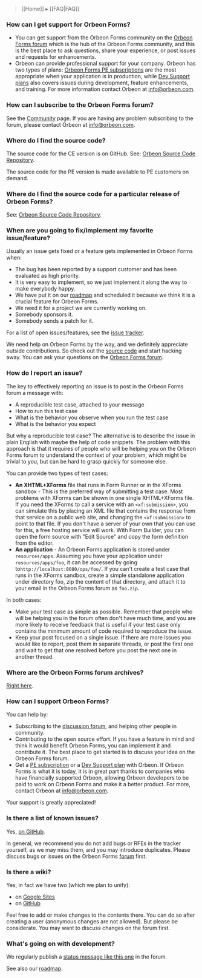 > [[Home]] ▸ [[FAQ|FAQ]]

### How can I get support for Orbeon Forms?

- You can get support from the Orbeon Forms community on the [Orbeon Forms forum][1] which is the hub of the Orbeon Forms community, and this is the best place to ask questions, share your experience, or post issues and requests for enhancements.
- Orbeon can provide professional support for your company. Orbeon has two types of plans: [Orbeon Forms PE subscriptions][2] are the most appropriate when your application is in production, while [Dev Support plans][3] also covers issues during development, feature enhancements, and training. For more information contact Orbeon at [info@orbeon.com][4].

### How can I subscribe to the Orbeon Forms forum?

See the [Community][5] page. If you are having any problem subscribing to the forum, please contact Orbeon at [info@orbeon.com][4].

### Where do I find the source code?

The source code for the CE version is on GitHub. See: [Orbeon Source Code Repository](http://wiki.orbeon.com/forms/doc/contributor-guide/development-environment/orbeon-source-code-repository).

The source code for the PE version is made available to PE customers on demand.

### Where do I find the source code for a particular release of Orbeon Forms?

See: [Orbeon Source Code Repository](http://wiki.orbeon.com/forms/doc/contributor-guide/development-environment/orbeon-source-code-repository).

### When are you going to fix/implement my favorite issue/feature?

Usually an issue gets fixed or a feature gets implemented in Orbeon Forms when:

- The bug has been reported by a support customer and has been evaluated as high priority.
- It is very easy to implement, so we just implement it along the way to make everybody happy.
- We have put it on our [roadmap](https://github.com/orbeon/orbeon-forms/wiki/Orbeon-Forms-Roadmap) and scheduled it because we think it is a crucial feature for Orbeon Forms. 
- We need it for a project we are currently working on.
- Somebody sponsors it.
- Somebody sends a patch for it.

For a list of open issues/features, see the [issue tracker](https://github.com/orbeon/orbeon-forms/issues).

We need help on Orbeon Forms by the way, and we definitely appreciate outside contributions. So check out the [source code][6] and start hacking away. You can ask your questions on the [Orbeon Forms forum][1].

### How do I report an issue?

The key to effectively reporting an issue is to post in the Orbeon Forms forum a message with:

- A reproducible test case, attached to your message
- How to run this test case
- What is the behavior you observe when you run the test case
- What is the behavior you expect

But why a reproducible test case? The alternative is to describe the issue in plain English with maybe the help of code snippets. The problem with this approach is that it requires of people who will be helping you on the Orbeon Forms forum to understand the context of your problem, which might be trivial to you, but can be hard to grasp quickly for someone else.

You can provide two types of test cases:

- __An XHTML+XForms__ file that runs in Form Runner or in the XForms sandbox - This is the preferred way of submitting a test case. Most problems with XForms can be shown in one single XHTML+XForms file. If you need the XForms to call a service with an `<xf:submission>`, you can simulate this by placing an XML file that contains the response from that service on a public web site, and changing the `<xf:submission>` to point to that file. If you don't have a server of your own that you can use for this, a free hosting service will work. With Form Builder, you can open the form source with "Edit Source" and copy the form definition from the editor.
- __An application__ - An Orbeon Forms application is stored under `resources/apps`. Assuming you have your application under `resources/apps/foo`, it can be accessed by going to`http://localhost:8080/ops/foo/`. If you can't create a test case that runs in the XForms sandbox, create a simple standalone application under directory foo, zip the content of that directory, and attach it to your email in the Orbeon Forms forum as `foo.zip`.

In both cases:

- Make your test case as simple as possible. Remember that people who will be helping you in the forum often don't have much time, and you are more likely to receive feedback that is useful if your test case only contains the minimum amount of code required to reproduce the issue.
- Keep your post focused on a single issue. If there are more issues you would like to report, post them in separate threads, or post the first one and wait to get that one resolved before you post the next one in another thread.

### Where are the Orbeon Forms forum archives?

[Right here](http://discuss.orbeon.com/).

### How can I support Orbeon Forms?

You can help by:

- Subscribing to the [discussion forum][1], and helping other people in community.
- Contributing to the open source effort. If you have a feature in mind and think it would benefit Orbeon Forms, you can implement it and contribute it. The best place to get started is to discuss your idea on the Orbeon Forms forum.
- Get a [PE subscription](http://www.orbeon.com/pricing) or a [Dev Support plan](http://www.orbeon.com/services) with Orbeon. If Orbeon Forms is what it is today, it is in great part thanks to companies who have financially supported Orbeon, allowing Orbeon developers to be paid to work on Orbeon Forms and make it a better product. For more, contact Orbeon at [info@orbeon.com][4].

Your support is greatly appreciated!

### Is there a list of known issues?

Yes, [on GitHub][7].

In general, we recommend you do not add bugs or RFEs in the tracker yourself, as we may miss them, and you may introduce duplicates. Please discuss bugs or issues on the Orbeon Forms [forum][1] first.

### Is there a wiki?

Yes, in fact we have two (which we plan to unify):

- on [Google Sites](http://wiki.orbeon.com/forms/)
- on [GitHub](https://github.com/orbeon/orbeon-forms/wiki)

Feel free to add or make changes to the contents there. You can do so after creating a user (anonymous changes are not allowed). But please be considerate. You may want to discuss changes on the forum first.

### What's going on with development?

We regularly publish a [status message like this one](http://discuss.orbeon.com/Activity-in-Orbeon-land-td4658518.html) in the forum.

See also our [roadmap](https://github.com/orbeon/orbeon-forms/wiki/Orbeon-Forms-Roadmap).

[1]: http://discuss.orbeon.com/
[2]: http://www.orbeon.com/pricing
[3]: http://www.orbeon.com/services
[4]: mailto:info%40orbeon.com
[5]: http://www.orbeon.com/community
[6]: http://wiki.orbeon.com/forms/doc/contributor-guide/development-environment/orbeon-source-code-repository
[7]: https://github.com/orbeon/orbeon-forms/issues
